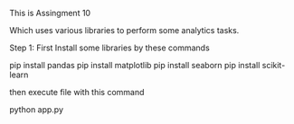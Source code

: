This is Assingment 10

Which uses various libraries to perform some analytics tasks.

Step 1: First Install some libraries by these commands

pip install pandas
pip install matplotlib
pip install seaborn
pip install scikit-learn

then execute file with this command

python app.py
